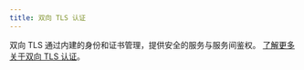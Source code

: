 ```yaml
---
title: 双向 TLS 认证
---
```

双向 TLS 通过内建的身份和证书管理，提供安全的服务与服务间鉴权。
[了解更多关于双向 TLS 认证](/zh/docs/concepts/security/#双向-tls-认证)。